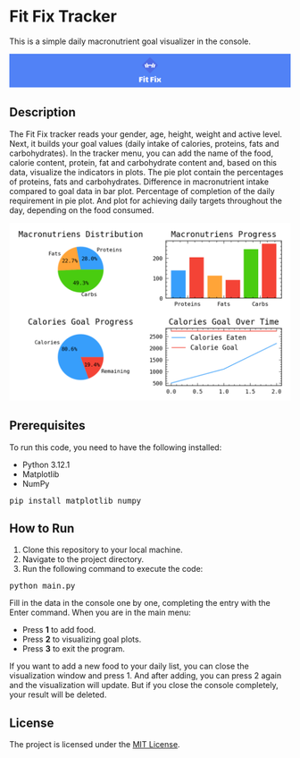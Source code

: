 <h1>Fit Fix Tracker</h1>

<p>This is a simple daily macronutrient goal visualizer in the console.</p>

<img src="./assets/logo.png" alt="eat-and-visualize">


<h2>Description</h2>

<p>The Fit Fix tracker reads your gender, age, height, weight and active level. Next, it builds your goal values (daily intake of calories, proteins, fats and carbohydrates). In the tracker menu, you can add the name of the food, calorie content, protein, fat and carbohydrate content and, based on this data, visualize the indicators in plots. The pie plot contain the percentages of proteins, fats and carbohydrates. Difference in macronutrient intake compared to goal data in bar plot. Percentage of completion of the daily requirement in pie plot. And plot for achieving daily targets throughout the day, depending on the food consumed.</p>

<img src="./assets/figure1.png" alt="eat-and-visualize">

<h2>Prerequisites</h2>

<p>To run this code, you need to have the following installed:</p>

<ul>
    <li>Python 3.12.1</li>
    <li>Matplotlib</li>
    <li>NumPy</li>
</ul>

<pre>
pip install matplotlib numpy
</pre>

<h2>How to Run</h2>

<ol>
    <li>Clone this repository to your local machine.</li>
    <li>Navigate to the project directory.</li>
    <li>Run the following command to execute the code:</li>
</ol>

<pre>
python main.py
</pre>

<p>Fill in the data in the console one by one, completing the entry with the Enter command. When you are in the main menu:</p>

<ul>
    <li>Press <strong>1</strong> to add food.</li>
    <li>Press <strong>2</strong> to visualizing goal plots.</li>
    <li>Press <strong>3</strong> to exit the program.</li>
</ul>

<p>If you want to add a new food to your daily list, you can close the visualization window and press 1. And after adding, you can press 2 again and the visualization will update. But if you close the console completely, your result will be deleted.</p>

<h2>License</h2>

<p>The project is licensed under the <a href="https://opensource.org/licenses/MIT">MIT License</a>.</p>
